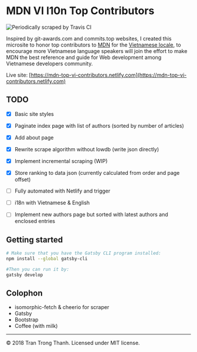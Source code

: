 # MDN VI l10n Top Contributors
![Periodically scraped by Travis CI](https://api.travis-ci.org/trongthanh/mdn-top-locale-contributors.svg?branch=master)

Inspired by git-awards.com and commits.top websites, I created this microsite to honor top contributors to [MDN](https://developer.mozilla.org/) for the [Vietnamese locale](https://developer.mozilla.org/en-US/dashboards/revisions?locale=vi), to encourage more Vietnamese language speakers will join the effort to make MDN the best reference and guide for Web development among Vietnamese developers community.

Live site: [https://mdn-top-vi-contributors.netlify.com](https://mdn-top-vi-contributors.netlify.com)

## TODO

- [X] Basic site styles
- [X] Paginate index page with list of authors (sorted by number of articles)
- [X] Add about page
- [X] Rewrite scrape algorithm without lowdb (write json directly)
- [X] Implement incremental scraping (WIP)
- [X] Store ranking to data json (currently calculated from order and page offset)
- [ ] Fully automated with Netlify and trigger
- [ ] i18n with Vietnamese & English
- [ ] Implement new authors page but sorted with latest authors and enclosed entries


## Getting started

```sh
# Make sure that you have the Gatsby CLI program installed:
npm install --global gatsby-cli

#Then you can run it by:
gatsby develop
```

## Colophon

- isomorphic-fetch & cheerio for scraper
- Gatsby
- Bootstrap
- Coffee (with milk)

---
© 2018 Tran Trong Thanh. Licensed under MIT license.
